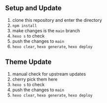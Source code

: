 ## Setup and Update

1. clone this repository and enter the directory
2. `npm install`
3. make changes is the `main` branch
4. `hexo s` to check
5. push the changes to `main`
6. `hexo clear`, `hexo generate`, `hexo deploy`

## Theme Update

1. manual check for upstream updates
2. cherry pick them here
3. `hexo s` to check
4. push the changes to `main`
5. `hexo clear`, `hexo generate`, `hexo deploy`

